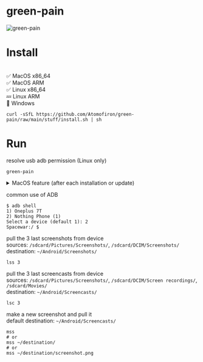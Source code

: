 # green-pain

![green-pain](https://github.com/Atomofiron/green-pain/assets/14147217/aeef69e9-41d0-47ee-8744-35d170ce707a)

# Install
<br>:white_check_mark: MacOS x86_64
<br>:white_check_mark: MacOS ARM
<br>:white_check_mark: Linux x86_64
<br>:zzz: Linux ARM
<br>:no_entry_sign: Windows
```
curl -sSfL https://github.com/Atomofiron/green-pain/raw/main/stuff/install.sh | sh
```

# Run
resolve usb adb permission (Linux only)
```
green-pain
```
<details>
  <summary>MacOS feature (after each installation or update)</summary>
  <br>
  0. execute the green-pain<br>
  1. click Cancel<br>
  2. System Settings > Privacy & Security > Allow Anyway<br>
  3. execute the green-pain again<br>
  4. click Open<br>
  <br>
<img width="978" alt="green-pain-macos-feature" src="https://github.com/atomofiron/green-pain/assets/14147217/d765de66-a273-4b93-a8a4-8441e40c06ba">
</details>

common use of ADB
```
$ adb shell
1) Oneplus 7T
2) Nothing Phone (1)
Select a device (default 1): 2
Spacewar:/ $
```
pull the 3 last screenshots from device\
sources: `/sdcard/Pictures/Screenshots/`, `/sdcard/DCIM/Screenshots/`\
destination: `~/Android/Screenshots/`
```
lss 3
```
pull the 3 last screencasts from device\
sources: `/sdcard/Pictures/Screenshots/`, `/sdcard/DCIM/Screen recordings/`, `/sdcard/Movies/`\
destination: `~/Android/Screencasts/`
```
lsc 3
```
make a new screenshot and pull it\
default destination: `~/Android/Screencasts/`
```
mss
# or
mss ~/destination/
# or
mss ~/destination/screenshot.png
```
